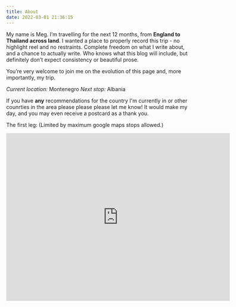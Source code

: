 ```yaml
---
title: About
date: 2022-03-01 21:36:15
---
```

My name is Meg. I’m travelling for the next 12 months, from **England to Thailand across land**. I wanted a place to properly record this trip - no highlight reel and no restraints. Complete freedom on what I write about, and a chance to actually write. Who knows what this blog will include, but definitely don’t expect consistency or beautiful prose. 

You’re very welcome to join me on the evolution of this page and, more importantly, my trip.

*Current location:* Montenegro
*Next stop:* Albania

If you have **any** recommendations for the country I'm currently in or other counrties in the area please please please let me know! It would make my day, and you may even receive a postcard as a thank you.

The first leg: 
(Limited by maximum google maps stops allowed.)
<iframe src="https://www.google.com/maps/embed?pb=!1m76!1m12!1m3!1d5585105.591135098!2d5.076015462435763!3d46.881035202657955!2m3!1f0!2f0!3f0!3m2!1i1024!2i768!4f13.1!4m61!3e2!4m5!1s0x47d8a00baf21de75%3A0x52963a5addd52a99!2sLondon!3m2!1d51.5072178!2d-0.12758619999999998!4m5!1s0x47e66e1f06e2b70f%3A0x40b82c3688c9460!2sParis%2C%20France!3m2!1d48.856614!2d2.3522219!4m5!1s0x478e39c0d43a1b77%3A0xcb555ffe0457659a!2sBern%2C%20Switzerland!3m2!1d46.9479739!2d7.4474468!4m5!1s0x479e75f9a38c5fd9%3A0x10cb84a7db1987d!2sMunich%2C%20Germany!3m2!1d48.1351253!2d11.5819805!4m5!1s0x470b939c0970798b%3A0x400af0f66164090!2sPrague%2C%20Czechia!3m2!1d50.075538099999996!2d14.4378005!4m5!1s0x476c89360aca6197%3A0x631f9b82fd884368!2sBratislava%2C%20Slovakia!3m2!1d48.1485965!2d17.1077478!4m5!1s0x4741c334d1d4cfc9%3A0x400c4290c1e1160!2sBudapest%2C%20Hungary!3m2!1d47.497912!2d19.040235!4m5!1s0x476531f5969886d1%3A0x400f81c823fec20!2sLjubljana%2C%20Slovenia!3m2!1d46.056946499999995!2d14.505751499999999!4m5!1s0x47616784a5c87ea9%3A0x400ad50862bc3b0!2sPlitvi%C4%8Dka%20Jezera%2C%20Croatia!3m2!1d44.8807696!2d15.6210837!4m5!1s0x134de8079606867d%3A0x6bf78a76ea588ae9!2sPodgorica%2C%20Montenegro!3m2!1d42.4304196!2d19.2593642!5e0!3m2!1sen!2suk!4v1647613247592!5m2!1sen!2suk" width="600" height="450" style="border:0;" allowfullscreen="" loading="lazy"></iframe>